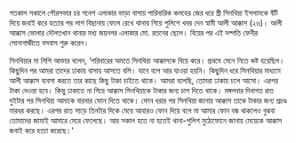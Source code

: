 গতকাল সকালে পৌরসভার চর গনেশ এলাকার ভাড়া বাসায় পারিবারিক কলহের জের ধরে স্ত্রী সিনথিয়া ইসলামকে বঁটি দিয়ে জবাই করে হত্যার পর লাশ বিছানায় ফেলে রেখে থানায় গিয়ে পুলিশে খবর দেন স্বামী আলী আক্কাস (২৬)। আলী আক্কাস ভোলার দৌলতখান থানার মধ্য জয়নগর এলাকার মো. রতনের ছেলে। বিয়ের পর এই দম্পতি ফেনীর সোনাগাজীতে বসবাস শুরু করেন।

সিনথিয়ার মা লিপি আক্তার বলেন, ‘পরিবারের অমতে সিনথিয়া আক্কাসকে বিয়ে করে। প্রথমে মেনে নিতে কষ্ট হয়েছিল। কিছুদিন পর আমরা তাদের ঢাকায় বাসায় আসতে বলি। যাবে বলে আর যাওয়া হয়নি। কিছুদিন ধরে সিনথিয়ার মাধ্যমে আলী আক্কাস ব্যবসা করতে তার কাছে কিছু টাকা চাইতে থাকে। আমরা বলেছি, তোমরা ঢাকায় চলে আসো। এরপর টাকা দেওয়া হবে। কিন্তু ঢাকাতে না গিয়ে আক্কাস সিনথিয়াকে টাকার জন্য চাপ দিতে থাকে। মঙ্গলবার দিবাগত রাত দুইটার পর সিনথিয়া আমাকে বারবার ফোন দিতে থাকে। ফোন ধরার পর সিনথিয়া জানায় আক্কাস তাকে টাকার জন্য প্রচণ্ড মারধর করছে। এরপর রাত সাড়ে তিনটার দিকে মেয়ে আবারও ফোন দিয়ে বলে মা আমার ফোন বন্ধ থাকলেও বুঝবা তোমাদের জামাই আমারে মেরে ফেলেছে। আর সকাল হতে না হতেই থানা-পুলিশ মুঠোফোনে জানায় মেয়েকে আক্কাস জবাই করে হত্যা করেছে।’
